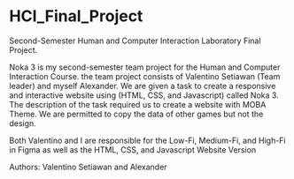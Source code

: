 # HCI_Final_Project
Second-Semester Human and Computer Interaction Laboratory Final Project.

Noka 3 is my second-semester team project for the Human and Computer Interaction Course. the team project consists of Valentino Setiawan (Team leader) and myself Alexander.
We are given a task to create a responsive and interactive website using (HTML, CSS, and Javascript) called Noka 3. The description of the task required us to create a website with MOBA Theme.
We are permitted to copy the data of other games but not the design. 

Both Valentino and I are responsible for the Low-Fi, Medium-Fi, and High-Fi in Figma as well as the HTML, CSS, and Javascript Website Version 

Authors:
Valentino Setiawan and Alexander
